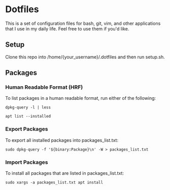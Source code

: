 # Dotfiles
This is a set of configuration files for bash, git, vim, and other applications that I use in my daily life. Feel free to use them if you'd like.

## Setup
Clone this repo into /home/{your_username}/.dotfiles and then run setup.sh.

## Packages

### Human Readable Format (HRF)
To list packages in a human readable format, run either of the following:

```dpkg-query -l | less```

```apt list --installed```

### Export Packages
To export all installed packages into packages_list.txt:

```sudo dpkg-query -f '${binary:Package}\n' -W > packages_list.txt```

### Import Packages
To install all packages that are listed in packages_list.txt:

```sudo xargs -a packages_list.txt apt install```
